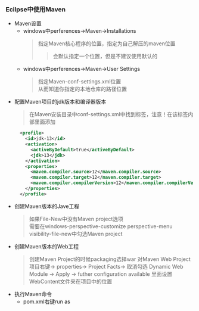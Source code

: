 ### Ecilpse中使用Maven
  + Maven设置
    + windows中perferences->Maven->Installations
      > 指定Maven核心程序的位置，指定为自己解压的maven位置
      >> 会默认指定一个位置，但是不建议使用默认的
    + windows中perferences->Maven->User Settings
      > 指定Maven-conf-settings.xml位置<br>
        从而知道你指定的本地仓库的路径位置
  + 配置Maven项目的jdk版本和编译器版本
    > 在Maven安装目录中conf-settings.xml中找到<profiles>标签，注意！在该标签内部里面添加
      ```xml
        <profile>  
          <id>jdk-13</id>    
          <activation>    
            <activeByDefault>true</activeByDefault>    
            <jdk>13</jdk>    
          </activation>    
          <properties>    
            <maven.compiler.source>12</maven.compiler.source>    
            <maven.compiler.target>12</maven.compiler.target>
            <maven.compiler.compilerVersion>12</maven.compiler.compilerVersion> 
          </properties>    
        </profile>
      ```
  + 创建Maven版本的Jave工程
    > 如果File-New中没有Maven project选项<br>需要在windows-perspective-customize perspective-menu visibility-file-new中勾选Maven project
  + 创建Maven版本的Web工程
    > 创建Maven Project的时候packaging选择war
    > 对Maven Web Project项目右键-> properties-> Project Facts-> 取消勾选 Dynamic Web Module -> Apply -> futher configuration available
      里面设置 WebContent文件夹在项目中的位置
  + 执行Maven命令
    + pom.xml右键run as
